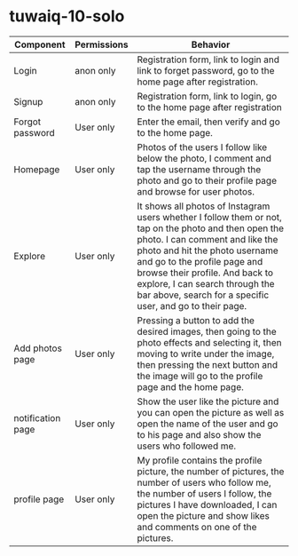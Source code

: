 # tuwaiq-10-solo

| Component | Permissions | Behavior|
| ------ | ------ |------ |
| Login | anon only |  Registration form, link to login and link to forget password, go to the home page after registration.
|Signup | anon only | Registration form, link to login, go to the home page after registration
|Forgot password| User only | Enter the email, then verify and go to the home page.
| Homepage | User only |Photos of the users I follow like below the photo, I comment and tap the username through the photo and go to their profile page and browse for user photos.
| Explore |User only |It shows all photos of Instagram users whether I follow them or not, tap on the photo and then open the photo. I can comment and like the photo and hit the photo username and go to the profile page and browse their profile. And back to explore, I can search through the bar above, search for a specific user, and go to their page.
| Add photos page | User only | Pressing a button to add the desired images, then going to the photo effects and selecting it, then moving to write under the image, then pressing the next button and the image will go to the profile page and the home page.
|notification page| User only |Show the user like the picture and you can open the picture as well as open the name of the user and go to his page and also show the users who followed me.
|profile page| User only|My profile contains the profile picture, the number of pictures, the number of users who follow me, the number of users I follow, the pictures I have downloaded, I can open the picture and show likes and comments on one of the pictures.
